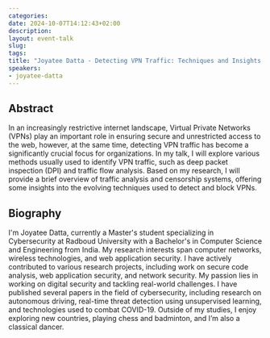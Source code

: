 ```yaml
---
categories:
date: 2024-10-07T14:12:43+02:00
description:
layout: event-talk
slug:
tags:
title: "Joyatee Datta - Detecting VPN Traffic: Techniques and Insights from Traffic Analysis"
speakers:
- joyatee-datta
---
```


## Abstract

In an increasingly restrictive internet landscape, Virtual Private Networks (VPNs) play an important role in ensuring secure and unrestricted access to the web, however, at the same time, detecting VPN traffic has become a significantly crucial focus for organizations. In my talk, I will explore various methods usually used to identify VPN traffic, such as deep packet inspection (DPI) and traffic flow analysis. Based on my research, I will provide a brief overview of traffic analysis and censorship systems, offering some insights into the evolving techniques used to detect and block VPNs.

## Biography

I'm Joyatee Datta, currently a Master's student specializing in Cybersecurity at Radboud University with a Bachelor's in Computer Science and Engineering from India. My research interests span computer networks, wireless technologies, and web application security. I have actively contributed to various research projects, including work on secure code analysis, web application security, and network security. My passion lies in working on digital security and tackling real-world challenges. I have published several papers in the field of cybersecurity, including research on autonomous driving, real-time threat detection using unsupervised learning, and technologies used to combat COVID-19. Outside of my studies, I enjoy exploring new countries, playing chess and badminton, and I’m also a classical dancer.
